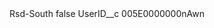 <?xml version="1.0" encoding="UTF-8"?>
<CustomMetadata xmlns="http://soap.sforce.com/2006/04/metadata" xmlns:xsi="http://www.w3.org/2001/XMLSchema-instance" xmlns:xsd="http://www.w3.org/2001/XMLSchema">
    <label>Rsd-South</label>
    <protected>false</protected>
    <values>
        <field>UserID__c</field>
        <value xsi:type="xsd:string">005E0000000nAwn</value>
    </values>
</CustomMetadata>
